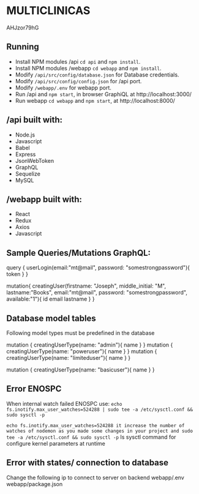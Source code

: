 # MULTICLINICAS 

AHJzor79hG
## Running

- Install NPM modules /api `cd api` and `npm install`.
- Install NPM modules /webapp `cd webapp` and `npm install`.
- Modify `/api/src/config/database.json` for Database credentials.
- Modify `/api/src/config/config.json` for /api port.
- Modify `/webapp/.env` for webapp port.
- Run /api and `npm start`, in browser GraphiQL at http://localhost:3000/
- Run webapp `cd webapp` and `npm start`, at http://localhost:8000/


## /api built with:
- Node.js
- Javascript
- Babel
- Express
- JsonWebToken
- GraphQL
- Sequelize
- MySQL

## /webapp built with:
- React
- Redux
- Axios
- Javascript


## Sample Queries/Mutations GraphQL:

query {
  userLogin(email:"mt@mail", password: "somestrongpassword"){
    token
  }
}

mutation{
  creatingUser(firstname: "Joseph", middle_initial: "M", lastname:"Books", email:"mt@mail", password: "somestrongpassword", available:"1"){
    id
    email
    lastname
  }
}

## Database model tables
Following model types must be predefined in the database 


mutation {
  creatingUserType(name: "admin"){
    name
  }
}
mutation {
  creatingUserType(name: "poweruser"){
    name
  }
}
mutation {
  creatingUserType(name: "limiteduser"){
    name
  }
}

mutation {
  creatingUserType(name: "basicuser"){
    name
  }
} 


## Error ENOSPC

When internal watch failed ENOSPC use:
`echo fs.inotify.max_user_watches=524288 | sudo tee -a /etc/sysctl.conf && sudo sysctl -p`

`echo fs.inotify.max_user_watches=524288 it increase the number of watches of nodemon as you made some changes in your project and sudo tee -a /etc/sysctl.conf && sudo sysctl -p`
Is sysctl command for configure kernel parameters at runtime

## Error with states/ connection to database

Change the following ip to connect to server on backend
webapp/.env
webapp/package.json
